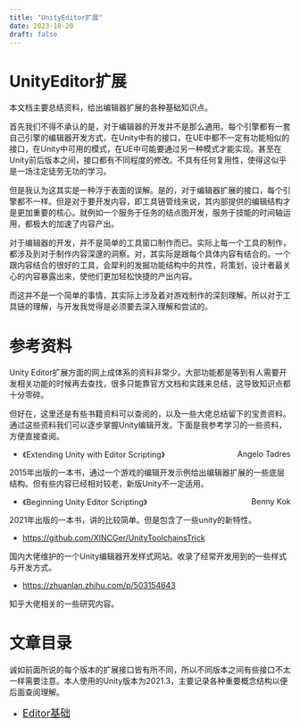 ```yaml
---
title: "UnityEditor扩展"
date: 2023-10-20
draft: false
---
```


# UnityEditor扩展

本文档主要总结资料，给出编辑器扩展的各种基础知识点。

首先我们不得不承认的是，对于编辑器的开发并不是那么通用。每个引擎都有一套自己引擎的编辑器开发方式，在Unity中有的接口，在UE中都不一定有功能相似的接口，在Unity中可用的模式，在UE中可能要通过另一种模式才能实现。甚至在Unity前后版本之间，接口都有不同程度的修改。不具有任何复用性，使得这似乎是一场注定徒劳无功的学习。

但是我认为这其实是一种浮于表面的误解。是的，对于编辑器扩展的接口，每个引擎都不一样。但是对于要开发内容，即工具链管线来说，其内部提供的编辑结构才是更加重要的核心。就例如一个服务于任务的结点图开发，服务于技能的时间轴运用，都极大的加速了内容产出。

对于编辑器的开发，并不是简单的工具窗口制作而已。实际上每一个工具的制作，都涉及到对于制作内容深邃的洞察。对，其实际是跟每个具体内容有结合的。一个跟内容结合的很好的工具，会犀利的发掘功能结构中的共性，将策划，设计者最关心的内容暴露出来，使他们更加轻松快捷的产出内容。

而这并不是一个简单的事情，其实际上涉及着对游戏制作的深刻理解。所以对于工具链的理解，与开发我觉得是必须要去深入理解和尝试的。

# 参考资料

Unity Editor扩展方面的网上成体系的资料非常少。大部功能都是等到有人需要开发相关功能的时候再去查找，很多只能靠官方文档和实践来总结，这导致知识点都十分零碎。

但好在，这里还是有些书籍资料可以查阅的，以及一些大佬总结留下的宝贵资料。通过这些资料我们可以逐步掌握Unity编辑开发。下面是我参考学习的一些资料，方便直接查阅。

* <div style = "float:left">《Extending Unity with Editor Scripting》</div><div style = "text-align:right">Angelo Tadres</div>
2015年出版的一本书，通过一个游戏的编辑开发示例给出编辑器扩展的一些底层结构。但有些内容已经相对较老，新版Unity不一定适用。

* <div style = "float:left">《Beginning Unity Editor Scripting》</div><div style = "text-align:right">Benny Kok</div>

2021年出版的一本书，讲的比较简单。但是包含了一些unity的新特性。

* https://github.com/XINCGer/UnityToolchainsTrick

国内大佬维护的一个Unity编辑器开发样式网站。收录了经常开发用到的一些样式与开发方式。

* https://zhuanlan.zhihu.com/p/503154643

知乎大佬相关的一些研究内容。

# 文章目录

诚如前面所说的每个版本的扩展接口皆有所不同，所以不同版本之间有些接口不太一样需要注意。本人使用的Unity版本为2021.3，主要记录各种重要概念结构以便后面查阅理解。

* [<font size=4>Editor基础</font>](./01Editor基础.md)